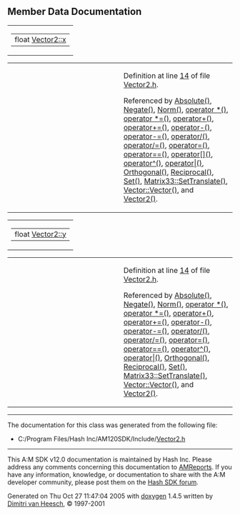 ## Member Data Documentation

<span id="9dd4e461268c8034f5c8564e155c67a6" class="anchor"></span>

<table class="mdTable" data-cellpadding="2" data-cellspacing="0">
<colgroup>
<col style="width: 100%" />
</colgroup>
<tbody>
<tr>
<td class="mdRow"><table data-cellpadding="0" data-cellspacing="0" data-border="0">
<tbody>
<tr>
<td class="md" data-nowrap="" data-valign="top">float <a href="classVector2.md#9dd4e461268c8034f5c8564e155c67a6" class="el">Vector2::x</a></td>
</tr>
</tbody>
</table></td>
</tr>
</tbody>
</table>

<table data-cellspacing="5" data-cellpadding="0" data-border="0">
<colgroup>
<col style="width: 50%" />
<col style="width: 50%" />
</colgroup>
<tbody>
<tr>
<td> </td>
<td><p>Definition at line <a href="Vector2_8h-source.md#l00014" class="el">14</a> of file <a href="Vector2_8h-source.md" class="el">Vector2.h</a>.</p>
<p>Referenced by <a href="Vector2_8h-source.md#l00239" class="el">Absolute()</a>, <a href="Vector2_8h-source.md#l00149" class="el">Negate()</a>, <a href="Vector2_8h-source.md#l00060" class="el">Norm()</a>, <a href="Vector2_8h-source.md#l00187" class="el">operator *()</a>, <a href="Vector2_8h-source.md#l00125" class="el">operator *=()</a>, <a href="Vector2_8h-source.md#l00177" class="el">operator+()</a>, <a href="Vector2_8h-source.md#l00113" class="el">operator+=()</a>, <a href="Vector2_8h-source.md#l00172" class="el">operator-()</a>, <a href="Vector2_8h-source.md#l00119" class="el">operator-=()</a>, <a href="Vector2_8h-source.md#l00167" class="el">operator/()</a>, <a href="Vector2_8h-source.md#l00137" class="el">operator/=()</a>, <a href="Vector2_8h-source.md#l00041" class="el">operator=()</a>, <a href="Vector2_8h-source.md#l00108" class="el">operator==()</a>, <a href="Vector2_8h-source.md#l00032" class="el">operator[]()</a>, <a href="Vector2_8h-source.md#l00207" class="el">operator^()</a>, <a href="Vector2_8h-source.md#l00202" class="el">operator|()</a>, <a href="Vector2_8h-source.md#l00249" class="el">Orthogonal()</a>, <a href="Vector2_8h-source.md#l00244" class="el">Reciprocal()</a>, <a href="Vector2_8h-source.md#l00155" class="el">Set()</a>, <a href="Matrix33_8h-source.md#l00074" class="el">Matrix33::SetTranslate()</a>, <a href="Vector2_8h-source.md#l00254" class="el">Vector::Vector()</a>, and <a href="Vector2_8h-source.md#l00017" class="el">Vector2()</a>.</p></td>
</tr>
</tbody>
</table>

<span id="415290769594460e2e485922904f345d" class="anchor"></span>

<table class="mdTable" data-cellpadding="2" data-cellspacing="0">
<colgroup>
<col style="width: 100%" />
</colgroup>
<tbody>
<tr>
<td class="mdRow"><table data-cellpadding="0" data-cellspacing="0" data-border="0">
<tbody>
<tr>
<td class="md" data-nowrap="" data-valign="top">float <a href="classVector2.md#415290769594460e2e485922904f345d" class="el">Vector2::y</a></td>
</tr>
</tbody>
</table></td>
</tr>
</tbody>
</table>

<table data-cellspacing="5" data-cellpadding="0" data-border="0">
<colgroup>
<col style="width: 50%" />
<col style="width: 50%" />
</colgroup>
<tbody>
<tr>
<td> </td>
<td><p>Definition at line <a href="Vector2_8h-source.md#l00014" class="el">14</a> of file <a href="Vector2_8h-source.md" class="el">Vector2.h</a>.</p>
<p>Referenced by <a href="Vector2_8h-source.md#l00239" class="el">Absolute()</a>, <a href="Vector2_8h-source.md#l00149" class="el">Negate()</a>, <a href="Vector2_8h-source.md#l00060" class="el">Norm()</a>, <a href="Vector2_8h-source.md#l00187" class="el">operator *()</a>, <a href="Vector2_8h-source.md#l00125" class="el">operator *=()</a>, <a href="Vector2_8h-source.md#l00177" class="el">operator+()</a>, <a href="Vector2_8h-source.md#l00113" class="el">operator+=()</a>, <a href="Vector2_8h-source.md#l00172" class="el">operator-()</a>, <a href="Vector2_8h-source.md#l00119" class="el">operator-=()</a>, <a href="Vector2_8h-source.md#l00167" class="el">operator/()</a>, <a href="Vector2_8h-source.md#l00137" class="el">operator/=()</a>, <a href="Vector2_8h-source.md#l00041" class="el">operator=()</a>, <a href="Vector2_8h-source.md#l00108" class="el">operator==()</a>, <a href="Vector2_8h-source.md#l00207" class="el">operator^()</a>, <a href="Vector2_8h-source.md#l00202" class="el">operator|()</a>, <a href="Vector2_8h-source.md#l00249" class="el">Orthogonal()</a>, <a href="Vector2_8h-source.md#l00244" class="el">Reciprocal()</a>, <a href="Vector2_8h-source.md#l00155" class="el">Set()</a>, <a href="Matrix33_8h-source.md#l00074" class="el">Matrix33::SetTranslate()</a>, <a href="Vector2_8h-source.md#l00254" class="el">Vector::Vector()</a>, and <a href="Vector2_8h-source.md#l00017" class="el">Vector2()</a>.</p></td>
</tr>
</tbody>
</table>

------------------------------------------------------------------------

The documentation for this class was generated from the following file:

- C:/Program Files/Hash Inc/AM120SDK/Include/<a href="Vector2_8h-source.md" class="el">Vector2.h</a>

------------------------------------------------------------------------

<span class="small">This A:M SDK v12.0 documentation is maintained by Hash Inc. Please address any comments concerning this documentation to [AMReports](http://www.hash.com/reports). If you have any information, knowledge, or documentation to share with the A:M developer community, please post them on the [Hash SDK forum](http://www.hash.com/forums/index.php?showforum=11).</span>

Generated on Thu Oct 27 11:47:04 2005 with [<span class="image placeholder" original-image-src="doxygen.png" original-image-title="" height="45" width="100" align="middle" border="0">doxygen</span>](http://www.doxygen.org/index.html) 1.4.5 written by [Dimitri van Heesch](mailto:dimitri@stack.nl), © 1997-2001
